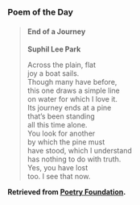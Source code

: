 ### Poem of the Day

> #### End of a Journey
> **Suphil Lee Park**
>
> Across the plain, flat  
> joy a boat sails.  
> Though many have before,  
> this one draws a simple line  
> on water for which I love it.  
> Its journey ends at a pine  
> that’s been standing  
> all this time alone.  
> You look for another  
> by which the pine must  
> have stood, which I understand  
> has nothing to do with truth.  
> Yes, you have lost  
> too. I see that now.

**Retrieved from [Poetry Foundation](https://www.poetryfoundation.org/poetrymagazine/poems/157539/end-of-a-journey).**